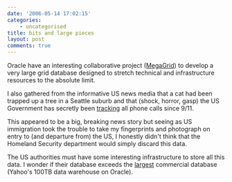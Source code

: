 ```yaml
---
date: '2006-05-14 17:02:15'
categories:
    - uncategorised
title: bits and large pieces
layout: post
comments: true
---
```

Oracle have an interesting collaborative project
([MegaGrid](http://www.oracle.com/technologies/grid/megagrid.html)) to
develop a very large grid database designed to stretch technical and
infrastructure resources to the absolute limit.

I also gathered from the informative US news media that a cat had been
trapped up a tree in a Seattle suburb and that (shock, horror, gasp) the
US Government has secretly been
[tracking](http://www.washingtonpost.com/wp-dyn/content/article/2006/05/11/AR2006051100539.html%20)
all phone calls since 9/11.

This appeared to be a big, breaking news story but seeing as US
immigration took the trouble to take my fingerprints and photograph on
entry to (and departure from) the US, I honestly didn't think that the
Homeland Security department would simply discard this data.

The US authorities must have some interesting infrastructure to store
all this data. I wonder if their database exceeds the
[largest](http://www.wintercorp.com/VLDB/2005_TopTen_Survey/TopTenWinners_2005.asp)
commercial database (Yahoo's 100TB data warehouse on Oracle).
